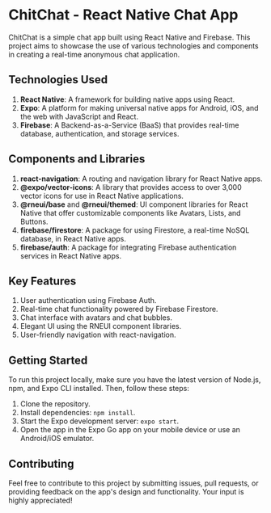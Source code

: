 # ChitChat - React Native Chat App

ChitChat is a simple chat app built using React Native and Firebase. This project aims to showcase the use of various technologies and components in creating a real-time anonymous chat application.

## Technologies Used

1. **React Native**: A framework for building native apps using React.
2. **Expo**: A platform for making universal native apps for Android, iOS, and the web with JavaScript and React.
3. **Firebase**: A Backend-as-a-Service (BaaS) that provides real-time database, authentication, and storage services.

## Components and Libraries

1. **react-navigation**: A routing and navigation library for React Native apps.
2. **@expo/vector-icons**: A library that provides access to over 3,000 vector icons for use in React Native applications.
3. **@rneui/base** and **@rneui/themed**: UI component libraries for React Native that offer customizable components like Avatars, Lists, and Buttons.
4. **firebase/firestore**: A package for using Firestore, a real-time NoSQL database, in React Native apps.
5. **firebase/auth**: A package for integrating Firebase authentication services in React Native apps.

## Key Features

1. User authentication using Firebase Auth.
2. Real-time chat functionality powered by Firebase Firestore.
3. Chat interface with avatars and chat bubbles.
4. Elegant UI using the RNEUI component libraries.
5. User-friendly navigation with react-navigation.

## Getting Started

To run this project locally, make sure you have the latest version of Node.js, npm, and Expo CLI installed. Then, follow these steps:

1. Clone the repository.
2. Install dependencies: `npm install`.
3. Start the Expo development server: `expo start`.
4. Open the app in the Expo Go app on your mobile device or use an Android/iOS emulator.

## Contributing

Feel free to contribute to this project by submitting issues, pull requests, or providing feedback on the app's design and functionality. Your input is highly appreciated!
